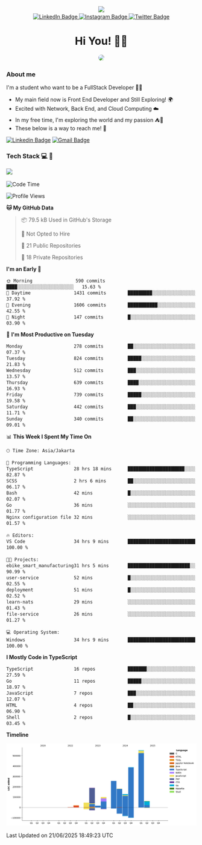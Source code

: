 <div>
  <div id="header" align="center">
      <img src="https://media.giphy.com/media/nFLW7PNGgN3lI68rdv/giphy.gif" width="100"/>
      <div id="badges" style="margin-bottom:20px">
        <a href="https://www.linkedin.com/in/daffaputranarendra/">
          <img src="https://img.shields.io/badge/LinkedIn-blue?style=for-the-badge&logo=linkedin&logoColor=white" alt="LinkedIn Badge"/>
        </a>
        <a href="https://www.instagram.com/daffadon_/">
          <img src="https://img.shields.io/badge/Instagram-E4405F?style=for-the-badge&logo=instagram&logoColor=white" alt="Instagram Badge"/>
        </a>
        <a href="https://twitter.com/daffadon_">
          <img src="https://img.shields.io/badge/Twitter-blue?style=for-the-badge&logo=twitter&logoColor=white" alt="Twitter Badge"/>
        </a>
      </div>
    <h1>Hi You! 🙌🙌</h1>
    <img src="https://media.giphy.com/media/rJsMvyk7AHHiW9qKLM/giphy.gif" height=200 style="border-radius:10px" />
  </div>
</div>

### About me

I'm a student who want to be a FullStack Developer 🧑‍💻

- My main field now is Front End Developer and Still Exploring! 🌍
- Excited with Network, Back End, and Cloud Computing ☁️
- In my free time, I'm exploring the world and my passion ⛺🍵
- These below is a way to reach me! 🏃

[![Linkedin Badge](https://skillicons.dev/icons?i=linkedin)](https://www.linkedin.com/in/daffaputranarendra/)
[![Gmail Badge](https://skillicons.dev/icons?i=gmail)](https://mail.google.com/mail/?view=cm&fs=1&to=daffaputranarendra9@gmail.com)

### Tech Stack 💻 📘

<img src="https://skillicons.dev/icons?i=java,html,css,javascript,typescript,golang,react,next,express,vite,tailwind,mui,prisma,mongodb,mysql,firebase,jest,git,jenkins,docker,kubernetes,github,postman,prometheus,grafana,gcp,vscode,arch,&perline=9"/>

<!--START_SECTION:waka-->
![Code Time](http://img.shields.io/badge/Code%20Time-57%20hrs%2038%20mins-blue)

![Profile Views](http://img.shields.io/badge/Profile%20Views-0-blue)

**🐱 My GitHub Data** 

> 📦 79.5 kB Used in GitHub's Storage 
 > 
> 🚫 Not Opted to Hire
 > 
> 📜 21 Public Repositories 
 > 
> 🔑 18 Private Repositories 
 > 
**I'm an Early 🐤** 

```text
🌞 Morning                590 commits         ████░░░░░░░░░░░░░░░░░░░░░   15.63 % 
🌆 Daytime                1431 commits        █████████░░░░░░░░░░░░░░░░   37.92 % 
🌃 Evening                1606 commits        ███████████░░░░░░░░░░░░░░   42.55 % 
🌙 Night                  147 commits         █░░░░░░░░░░░░░░░░░░░░░░░░   03.90 % 
```
📅 **I'm Most Productive on Tuesday** 

```text
Monday                   278 commits         ██░░░░░░░░░░░░░░░░░░░░░░░   07.37 % 
Tuesday                  824 commits         █████░░░░░░░░░░░░░░░░░░░░   21.83 % 
Wednesday                512 commits         ███░░░░░░░░░░░░░░░░░░░░░░   13.57 % 
Thursday                 639 commits         ████░░░░░░░░░░░░░░░░░░░░░   16.93 % 
Friday                   739 commits         █████░░░░░░░░░░░░░░░░░░░░   19.58 % 
Saturday                 442 commits         ███░░░░░░░░░░░░░░░░░░░░░░   11.71 % 
Sunday                   340 commits         ██░░░░░░░░░░░░░░░░░░░░░░░   09.01 % 
```


📊 **This Week I Spent My Time On** 

```text
🕑︎ Time Zone: Asia/Jakarta

💬 Programming Languages: 
TypeScript               28 hrs 18 mins      █████████████████████░░░░   82.87 % 
SCSS                     2 hrs 6 mins        ██░░░░░░░░░░░░░░░░░░░░░░░   06.17 % 
Bash                     42 mins             █░░░░░░░░░░░░░░░░░░░░░░░░   02.07 % 
Go                       36 mins             ░░░░░░░░░░░░░░░░░░░░░░░░░   01.77 % 
Nginx configuration file 32 mins             ░░░░░░░░░░░░░░░░░░░░░░░░░   01.57 % 

🔥 Editors: 
VS Code                  34 hrs 9 mins       █████████████████████████   100.00 % 

🐱‍💻 Projects: 
ebike_smart_manufacturing31 hrs 5 mins       ███████████████████████░░   90.99 % 
user-service             52 mins             █░░░░░░░░░░░░░░░░░░░░░░░░   02.55 % 
deployment               51 mins             █░░░░░░░░░░░░░░░░░░░░░░░░   02.52 % 
learn-nats               29 mins             ░░░░░░░░░░░░░░░░░░░░░░░░░   01.43 % 
file-service             26 mins             ░░░░░░░░░░░░░░░░░░░░░░░░░   01.27 % 

💻 Operating System: 
Windows                  34 hrs 9 mins       █████████████████████████   100.00 % 
```

**I Mostly Code in TypeScript** 

```text
TypeScript               16 repos            ███████░░░░░░░░░░░░░░░░░░   27.59 % 
Go                       11 repos            █████░░░░░░░░░░░░░░░░░░░░   18.97 % 
JavaScript               7 repos             ███░░░░░░░░░░░░░░░░░░░░░░   12.07 % 
HTML                     4 repos             ██░░░░░░░░░░░░░░░░░░░░░░░   06.90 % 
Shell                    2 repos             █░░░░░░░░░░░░░░░░░░░░░░░░   03.45 % 
```



**Timeline**

![Lines of Code chart](https://raw.githubusercontent.com/Daffadon/Daffadon/main/assets/bar_graph.png)


 Last Updated on 21/06/2025 18:49:23 UTC
<!--END_SECTION:waka-->
